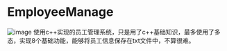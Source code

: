 # EmployeeManage
![image](https://user-images.githubusercontent.com/110714789/196491170-6818daa2-d9b6-4dae-a523-ba5c7ca2f2f0.png)
使用c++实现的员工管理系统，只是用了c++基础知识，最多使用了多态，实现8个基础功能，能够将员工信息保存在txt文件中，不算很难。
